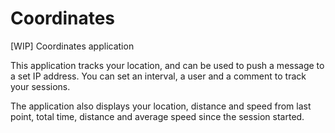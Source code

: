 # Coordinates
[WIP] Coordinates application

This application tracks your location, and can be used to push a message to a set IP address. You can set an interval, a user and a comment to track your sessions.

The application also displays your location, distance and speed from last point, total time, distance and average speed since the session started.
